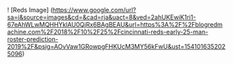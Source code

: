 ! [Reds Image] (https://www.google.com/url?sa=i&source=images&cd=&cad=rja&uact=8&ved=2ahUKEwiK1ri1-67eAhWLwMQHHYklAU0QjRx6BAgBEAU&url=https%3A%2F%2Fblogredmachine.com%2F2018%2F10%2F25%2Fcincinnati-reds-early-25-man-roster-prediction-2019%2F&psig=AOvVaw1GRowpgFHKUcM3MY56kFwU&ust=1541016352025096)
